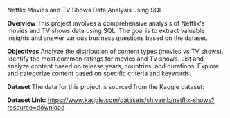 Netflix Movies and TV Shows Data Analysis using SQL

**Overview**
This project involves a comprehensive analysis of Netflix's movies and TV shows data using SQL. 
The goal is to extract valuable insights and answer various business questions based on the dataset.

**Objectives**
Analyze the distribution of content types (movies vs TV shows).
Identify the most common ratings for movies and TV shows.
List and analyze content based on release years, countries, and durations.
Explore and categorize content based on specific criteria and keywords.

**Dataset**
The data for this project is sourced from the Kaggle dataset:

**Dataset Link:** https://www.kaggle.com/datasets/shivamb/netflix-shows?resource=download
